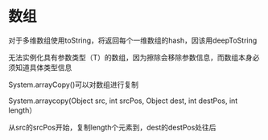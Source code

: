 # 数组
对于多维数组使用toString，将返回每个一维数组的hash，因该用deepToString

无法实例化具有参数类型（T）的数组，因为擦除会移除参数信息，而数组本身必须知道具体类型信息

System.arrayCopy()可以对数组进行复制

System.arraycopy(Object src, int srcPos, Object dest, int destPos, int length）

从src的srcPos开始，复制length个元素到，dest的destPos处往后
